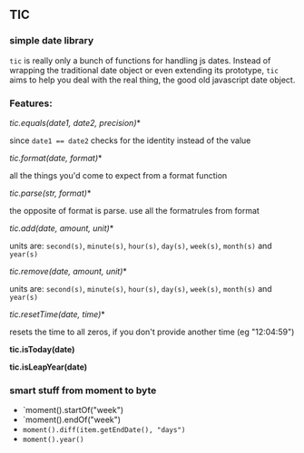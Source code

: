## TIC

### simple date library

`tic` is really only a bunch of functions for handling js dates. Instead of wrapping the traditional date object or even extending its prototype, `tic` aims to help you deal with the real thing, the good old javascript date object.

### Features:

**tic.equals(date1, date2, precision*)**

since `date1 == date2` checks for the identity instead of the value

**tic.format(date, format*)**

all the things you'd come to expect from a format function

**tic.parse(str, format*)**

the opposite of format is parse. use all the formatrules from format

**tic.add(date, amount, unit*)**

units are: `second(s)`, `minute(s)`, `hour(s)`, `day(s)`, `week(s)`, `month(s)` and `year(s)`

**tic.remove(date, amount, unit*)**

units are: `second(s)`, `minute(s)`, `hour(s)`, `day(s)`, `week(s)`, `month(s)` and `year(s)`

**tic.resetTime(date, time*)**

resets the time to all zeros, if you don't provide another time (eg "12:04:59")

**tic.isToday(date)**

**tic.isLeapYear(date)**

### smart stuff from moment to byte

* `moment().startOf("week")
* `moment().endOf("week")
* `moment().diff(item.getEndDate(), "days")`
* `moment().year()`

